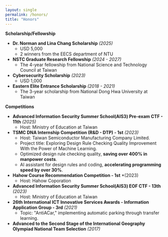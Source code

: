 ```yaml
---
layout: single
permalink: /honors/
title: "Honors"
---
```


<!-- * **AI for Cyber Security Scholarship** *(2025)*
    * USD 5,000
    * 1 winner from Denmark Government -->
<!-- * **Pan Wen Yuan Scholarship** *(2024)*
    * USD 1,500
    * 3 winners from NTU -->

**Scholarship/Fellowship**
* **Dr. Norman and Lina Chang Scholarship** *(2025)*
    * USD 5,000
    * 2 winners from the EECS department of NTU
* **NSTC Graduate Research Fellowship** *(2024 - 2027)*
    * The 4-year fellowship from National Science and Technology Council at Taiwan
* **Cybersecurity Scholarship** *(2023)*
    * USD 1,000
* **Eastern Elite Entrance Scholarship** *(2018 - 2021)*
    * The 3-year scholarship from National Dong Hwa University at Taiwan

**Competitions**
* **Advanced Information Security Summer School(AIS3) Pre-exam CTF - 11th** *(2025)*
    * Host: Ministry of Education at Taiwan
* **TSMC DNA Internship Competition (R&D - DTP) - 1st** *(2023)*
    * Host: Taiwan Semiconductor Manufacturing Company Limited.
    * Project title: Exploring Design Rule Checking Quality Improvement With the Power of Machine Learning.
    * Optimized design rule checking quality, **saving over 400% in manpower costs**.
    * AI assistant for design rules and coding, **accelerating programming speed by over 30%**.
* **Hahow Course Recommendation Competition - 1st** *(2023)
    * Host: Hahow Coporation
* **Advanced Information Security Summer School(AIS3) EOF CTF - 13th** *(2023)*
    * Host: Ministry of Education at Taiwan
* **26th International ICT Innovative Services Awards - Information Application Group - 3rd** *(2021)*
    * Topic: "AntiACar," implementing automatic parking through transfer learning.
* **Advanced to the Second Stage of the International Geography Olympiad National Team Selection**  *(2017)*

